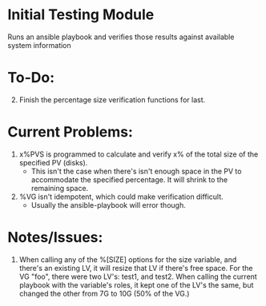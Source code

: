 Initial Testing Module
======

Runs an ansible playbook and verifies those results against available system information

To-Do:
======
2. Finish the percentage size verification functions for last.

Current Problems:
=====
1. x%PVS is programmed to calculate and verify x% of the total size of the specified PV (disks).
	- This isn't the case when there's isn't enough space in the PV to accommodate the specified percentage. It will shrink to the remaining space. 
2. %VG isn't idempotent, which could make verification difficult.
	- Usually the ansible-playbook will error though.

Notes/Issues:
=====
1. When calling any of the %[SIZE] options for the size variable, and there's an existing LV, it will resize that LV if there's free space. For the VG "foo", there were two LV's: test1, and test2. When calling the current playbook with the variable's roles, it kept one of the LV's the same, but changed the other from 7G to 10G (50% of the VG.)